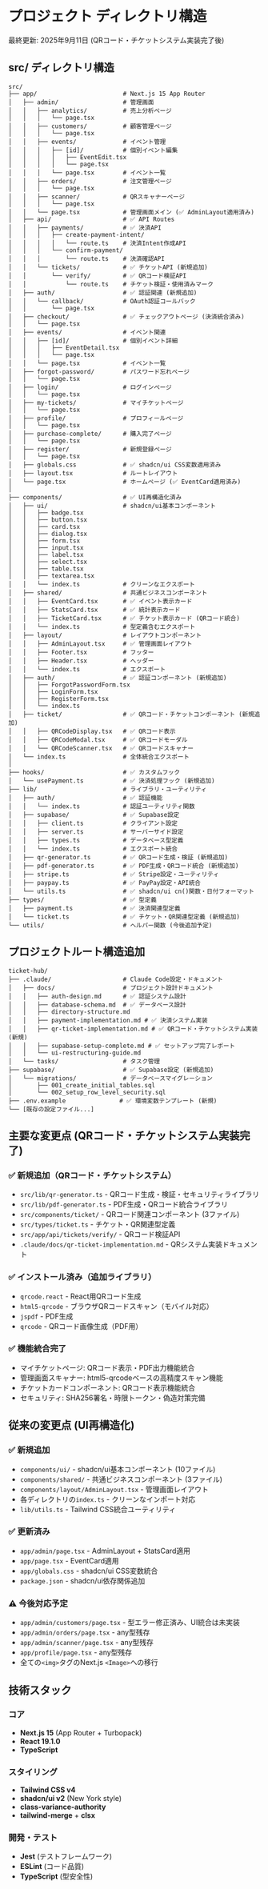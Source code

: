 
# プロジェクト ディレクトリ構造

最終更新: 2025年9月11日 (QRコード・チケットシステム実装完了後)

## src/ ディレクトリ構造

```
src/
├── app/                        # Next.js 15 App Router
│   ├── admin/                  # 管理画面
│   │   ├── analytics/          # 売上分析ページ
│   │   │   └── page.tsx
│   │   ├── customers/          # 顧客管理ページ
│   │   │   └── page.tsx
│   │   ├── events/             # イベント管理
│   │   │   ├── [id]/           # 個別イベント編集
│   │   │   │   ├── EventEdit.tsx
│   │   │   │   └── page.tsx
│   │   │   └── page.tsx        # イベント一覧
│   │   ├── orders/             # 注文管理ページ
│   │   │   └── page.tsx
│   │   ├── scanner/            # QRスキャナーページ
│   │   │   └── page.tsx
│   │   └── page.tsx            # 管理画面メイン (✅ AdminLayout適用済み)
│   ├── api/                    # ✅ API Routes
│   │   ├── payments/           # ✅ 決済API
│   │   │   ├── create-payment-intent/
│   │   │   │   └── route.ts    # 決済Intent作成API
│   │   │   └── confirm-payment/
│   │   │       └── route.ts    # 決済確認API
│   │   └── tickets/            # ✅ チケットAPI (新規追加)
│   │       └── verify/         # ✅ QRコード検証API
│   │           └── route.ts    # チケット検証・使用済みマーク
│   ├── auth/                   # ✅ 認証関連 (新規追加)
│   │   └── callback/           # OAuth認証コールバック
│   │       └── page.tsx
│   ├── checkout/               # ✅ チェックアウトページ (決済統合済み)
│   │   └── page.tsx
│   ├── events/                 # イベント関連
│   │   ├── [id]/               # 個別イベント詳細
│   │   │   ├── EventDetail.tsx
│   │   │   └── page.tsx
│   │   └── page.tsx            # イベント一覧
│   ├── forgot-password/        # パスワード忘れページ
│   │   └── page.tsx
│   ├── login/                  # ログインページ
│   │   └── page.tsx
│   ├── my-tickets/             # マイチケットページ
│   │   └── page.tsx
│   ├── profile/                # プロフィールページ
│   │   └── page.tsx
│   ├── purchase-complete/      # 購入完了ページ
│   │   └── page.tsx
│   ├── register/               # 新規登録ページ
│   │   └── page.tsx
│   ├── globals.css             # ✅ shadcn/ui CSS変数適用済み
│   ├── layout.tsx              # ルートレイアウト
│   └── page.tsx                # ホームページ (✅ EventCard適用済み)
│
├── components/                 # ✅ UI再構造化済み
│   ├── ui/                     # shadcn/ui基本コンポーネント
│   │   ├── badge.tsx
│   │   ├── button.tsx
│   │   ├── card.tsx
│   │   ├── dialog.tsx
│   │   ├── form.tsx
│   │   ├── input.tsx
│   │   ├── label.tsx
│   │   ├── select.tsx
│   │   ├── table.tsx
│   │   ├── textarea.tsx
│   │   └── index.ts            # クリーンなエクスポート
│   ├── shared/                 # 共通ビジネスコンポーネント
│   │   ├── EventCard.tsx       # ✅ イベント表示カード
│   │   ├── StatsCard.tsx       # ✅ 統計表示カード  
│   │   ├── TicketCard.tsx      # ✅ チケット表示カード (QRコード統合)
│   │   └── index.ts            # 型定義含むエクスポート
│   ├── layout/                 # レイアウトコンポーネント
│   │   ├── AdminLayout.tsx     # ✅ 管理画面レイアウト
│   │   ├── Footer.tsx          # フッター
│   │   ├── Header.tsx          # ヘッダー
│   │   └── index.ts            # エクスポート
│   ├── auth/                   # ✅ 認証コンポーネント (新規追加)
│   │   ├── ForgotPasswordForm.tsx
│   │   ├── LoginForm.tsx
│   │   ├── RegisterForm.tsx
│   │   └── index.ts
│   ├── ticket/                 # ✅ QRコード・チケットコンポーネント (新規追加)
│   │   ├── QRCodeDisplay.tsx   # ✅ QRコード表示
│   │   ├── QRCodeModal.tsx     # ✅ QRコードモーダル
│   │   └── QRCodeScanner.tsx   # ✅ QRコードスキャナー
│   └── index.ts                # 全体統合エクスポート
│
├── hooks/                      # ✅ カスタムフック
│   └── usePayment.ts           # ✅ 決済処理フック (新規追加)
├── lib/                        # ライブラリ・ユーティリティ
│   ├── auth/                   # ✅ 認証機能
│   │   └── index.ts            # 認証ユーティリティ関数
│   ├── supabase/               # ✅ Supabase設定
│   │   ├── client.ts           # クライアント設定
│   │   ├── server.ts           # サーバーサイド設定
│   │   ├── types.ts            # データベース型定義
│   │   └── index.ts            # エクスポート統合
│   ├── qr-generator.ts         # ✅ QRコード生成・検証 (新規追加)
│   ├── pdf-generator.ts        # ✅ PDF生成・QRコード統合 (新規追加)
│   ├── stripe.ts               # ✅ Stripe設定・ユーティリティ
│   ├── paypay.ts               # ✅ PayPay設定・API統合
│   └── utils.ts                # ✅ shadcn/ui cn()関数・日付フォーマット
├── types/                      # ✅ 型定義
│   ├── payment.ts              # ✅ 決済関連型定義
│   └── ticket.ts               # ✅ チケット・QR関連型定義 (新規追加)
└── utils/                      # ヘルパー関数 (今後追加予定)
```

## プロジェクトルート構造追加

```
ticket-hub/
├── .claude/                    # Claude Code設定・ドキュメント
│   ├── docs/                   # プロジェクト設計ドキュメント
│   │   ├── auth-design.md      # ✅ 認証システム設計
│   │   ├── database-schema.md  # ✅ データベース設計
│   │   ├── directory-structure.md
│   │   ├── payment-implementation.md # ✅ 決済システム実装
│   │   ├── qr-ticket-implementation.md # ✅ QRコード・チケットシステム実装 (新規)
│   │   ├── supabase-setup-complete.md # ✅ セットアップ完了レポート
│   │   └── ui-restructuring-guide.md
│   └── tasks/                  # タスク管理
├── supabase/                   # ✅ Supabase設定 (新規追加)
│   └── migrations/             # データベースマイグレーション
│       ├── 001_create_initial_tables.sql
│       └── 002_setup_row_level_security.sql
├── .env.example               # ✅ 環境変数テンプレート (新規)
└── [既存の設定ファイル...]
```

## 主要な変更点 (QRコード・チケットシステム実装完了)

### ✅ 新規追加（QRコード・チケットシステム）
- `src/lib/qr-generator.ts` - QRコード生成・検証・セキュリティライブラリ
- `src/lib/pdf-generator.ts` - PDF生成・QRコード統合ライブラリ
- `src/components/ticket/` - QRコード関連コンポーネント (3ファイル)
- `src/types/ticket.ts` - チケット・QR関連型定義
- `src/app/api/tickets/verify/` - QRコード検証API
- `.claude/docs/qr-ticket-implementation.md` - QRシステム実装ドキュメント

### ✅ インストール済み（追加ライブラリ）
- `qrcode.react` - React用QRコード生成
- `html5-qrcode` - ブラウザQRコードスキャン（モバイル対応）
- `jspdf` - PDF生成
- `qrcode` - QRコード画像生成（PDF用）

### ✅ 機能統合完了
- マイチケットページ: QRコード表示・PDF出力機能統合
- 管理画面スキャナー: html5-qrcodeベースの高精度スキャン機能
- チケットカードコンポーネント: QRコード表示機能統合
- セキュリティ: SHA256署名・時限トークン・偽造対策完備

## 従来の変更点 (UI再構造化)

### ✅ 新規追加
- `components/ui/` - shadcn/ui基本コンポーネント (10ファイル)
- `components/shared/` - 共通ビジネスコンポーネント (3ファイル)
- `components/layout/AdminLayout.tsx` - 管理画面レイアウト
- 各ディレクトリの`index.ts` - クリーンなインポート対応
- `lib/utils.ts` - Tailwind CSS統合ユーティリティ

### ✅ 更新済み
- `app/admin/page.tsx` - AdminLayout + StatsCard適用
- `app/page.tsx` - EventCard適用
- `app/globals.css` - shadcn/ui CSS変数統合
- `package.json` - shadcn/ui依存関係追加

### ⚠️ 今後対応予定
- `app/admin/customers/page.tsx` - 型エラー修正済み、UI統合は未実装
- `app/admin/orders/page.tsx` - any型残存
- `app/admin/scanner/page.tsx` - any型残存
- `app/profile/page.tsx` - any型残存
- 全ての`<img>`タグのNext.js `<Image>`への移行

## 技術スタック

### コア
- **Next.js 15** (App Router + Turbopack)
- **React 19.1.0**
- **TypeScript**

### スタイリング
- **Tailwind CSS v4** 
- **shadcn/ui v2** (New York style)
- **class-variance-authority**
- **tailwind-merge** + **clsx**

### 開発・テスト
- **Jest** (テストフレームワーク)
- **ESLint** (コード品質)
- **TypeScript** (型安全性)